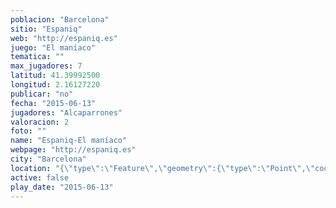```yaml
---
poblacion: "Barcelona"
sitio: "Espaniq"
web: "http://espaniq.es"
juego: "El maníaco"
tematica: ""
max_jugadores: 7
latitud: 41.39992500
longitud: 2.16127220
publicar: "no"
fecha: "2015-06-13"
jugadores: "Alcaparrones"
valoracion: 2
foto: ""
name: "Espaniq-El maníaco"
webpage: "http://espaniq.es"
city: "Barcelona"
location: "{\"type\":\"Feature\",\"geometry\":{\"type\":\"Point\",\"coordinates\":[\"41,39992500\",\"2,16127220\"]}}"
active: false
play_date: "2015-06-13"
---
```

